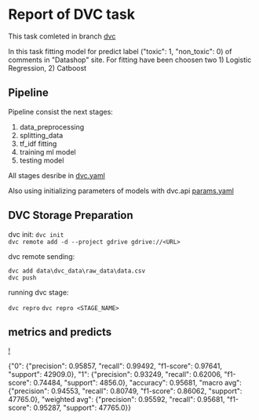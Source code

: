 # Report of DVC task
This task comleted in branch [dvc](https://gitlab.com/ivan_golt/mlops_course/-/tree/dvc)

In this task fitting model for predict label ("toxic": 1, "non_toxic": 0) of comments in "Datashop" site.
For fitting have been choosen two 1) Logistic Regression, 2) Catboost

## Pipeline
Pipeline consist the next stages:
1) data_preprocessing
2) splitting_data
3) tf_idf fitting
4) training ml model
5) testing model

All stages desribe in [dvc.yaml](https://gitlab.com/ivan_golt/mlops_course/-/blob/dvc/dvc.yaml)

Also using initializing parameters of models with dvc.api [params.yaml](https://gitlab.com/ivan_golt/mlops_course/-/blob/dvc/params.yaml)

## DVC Storage Preparation

dvc init:
`dvc init`\
`dvc remote add -d --project gdrive gdrive://<URL>`

dvc remote sending:

`dvc add data\dvc_data\raw_data\data.csv`\
`dvc push`

running dvc stage:

`dvc repro` 
`dvc repro <STAGE_NAME>`

## metrics and predicts 

[!](../dvc_artifacts/conflusion_matrix.png)

{"0": {"precision": 0.95857, "recall": 0.99492, "f1-score": 0.97641, "support": 42909.0}, 
"1": {"precision": 0.93249, "recall": 0.62006, "f1-score": 0.74484, "support": 4856.0}, 
"accuracy": 0.95681, "macro avg": {"precision": 0.94553, "recall": 0.80749, "f1-score": 0.86062, "support": 47765.0},
 "weighted avg": {"precision": 0.95592, "recall": 0.95681, "f1-score": 0.95287, "support": 47765.0}}
